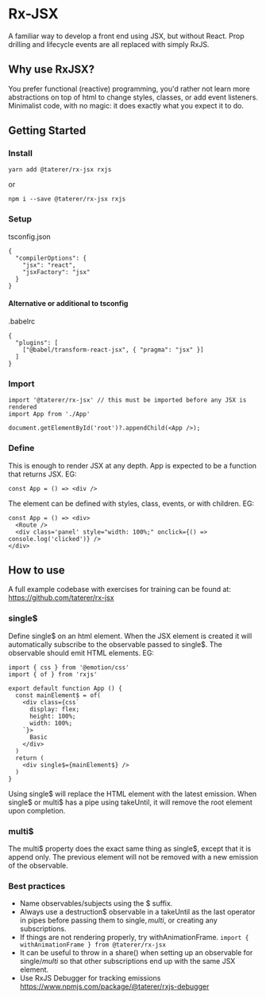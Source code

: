 # Rx-JSX

A familiar way to develop a front end using JSX, but without React. Prop drilling and lifecycle events are all replaced with simply RxJS.

## Why use RxJSX?

You prefer functional (reactive) programming, you'd rather not learn more abstractions on top of html to change styles, classes, or add event listeners. Minimalist code, with no magic: it does exactly what you expect it to do.

## Getting Started

### Install

`yarn add @taterer/rx-jsx rxjs`

or

`npm i --save @taterer/rx-jsx rxjs`

### Setup

tsconfig.json

```
{
  "compilerOptions": {
    "jsx": "react",
    "jsxFactory": "jsx"
  }
}
```

#### Alternative or additional to tsconfig

.babelrc

```
{
  "plugins": [
    ["@babel/transform-react-jsx", { "pragma": "jsx" }]
  ]
}
```

### Import

```
import '@taterer/rx-jsx' // this must be imported before any JSX is rendered
import App from './App'

document.getElementById('root')?.appendChild(<App />);
```

### Define

This is enough to render JSX at any depth. App is expected to be a function that returns JSX. EG:

```
const App = () => <div />
```

The element can be defined with styles, class, events, or with children. EG:

```
const App = () => <div>
  <Route />
  <div class='panel' style="width: 100%;" onclick={() => console.log('clicked')} />
</div>
```

## How to use

A full example codebase with exercises for training can be found at: https://github.com/taterer/rx-jsx

### single$

Define single$ on an html element. When the JSX element is created it will automatically subscribe to the observable passed to single$. The observable should emit HTML elements. EG:

```
import { css } from '@emotion/css'
import { of } from 'rxjs'

export default function App () {
  const mainElement$ = of(
    <div class={css`
      display: flex;
      height: 100%;
      width: 100%;
    `}>
      Basic
    </div>
  )
  return (
    <div single$={mainElement$} />
  )
}
```

Using single$ will replace the HTML element with the latest emission. When single$ or multi$ has a pipe using takeUntil, it will remove the root element upon completion.

### multi$

The multi$ property does the exact same thing as single$, except that it is append only. The previous element will not be removed with a new emission of the observable.

### Best practices

- Name observables/subjects using the $ suffix.
- Always use a destruction$ observable in a takeUntil as the last operator in pipes before passing them to single$, multi$, or creating any subscriptions.
- If things are not rendering properly, try withAnimationFrame. `import { withAnimationFrame } from @taterer/rx-jsx`
- It can be useful to throw in a share() when setting up an observable for single$/multi$ so that other subscriptions end up with the same JSX element.
- Use RxJS Debugger for tracking emissions https://www.npmjs.com/package/@taterer/rxjs-debugger
